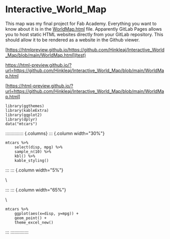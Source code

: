 # Interactive_World_Map
This map was my final project for Fab Academy. Everything you want to know about it is in the [WorldMap.html](WorldMap.html) file. Apparently GitLab Pages allows you to host static HTML websites directly from your GitLab repository. This should allow it to be rendered as a website in the Github viewer.

[https://htmlpreview.github.io/https://github.com/Hinkleaj/Interactive_World_Map/blob/main/WorldMap.html](test)

https://html-preview.github.io/?url=https://github.com/Hinkleaj/Interactive_World_Map/blob/main/WorldMap.html

[https://html-preview.github.io/?url=https://github.com/Hinkleaj/Interactive_World_Map/blob/main/WorldMap.html]


```{r, fig.height=4, fig.width=5, warning=FALSE, message=FALSE}
library(ggthemes)
library(kableExtra)
library(ggplot2)
library(dplyr)
data("mtcars")
```
:::::::::::::: {.columns}
::: {.column width="30%"}

```{r}
mtcars %>% 
    select(disp, mpg) %>% 
    sample_n(10) %>% 
    kbl() %>% 
    kable_styling()
```

:::
::: {.column width="5%"}

\

:::
::: {.column width="65%"}


\

```{r, fig.height=4, fig.width=7}
mtcars %>% 
    ggplot(aes(x=disp, y=mpg)) +
    geom_point() +
    theme_excel_new()
```

:::
::::::::::::::